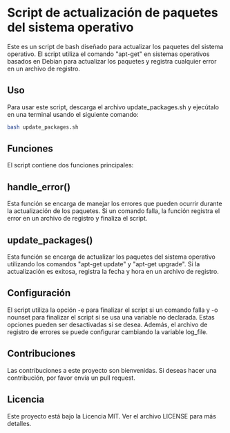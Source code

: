 # Script de actualización de paquetes del sistema operativo

Este es un script de bash diseñado para actualizar los paquetes del sistema operativo. El script utiliza el comando "apt-get" en sistemas operativos basados en Debian para actualizar los paquetes y registra cualquier error en un archivo de registro.

## Uso
Para usar este script, descarga el archivo update_packages.sh y ejecútalo en una terminal usando el siguiente comando:

```Bash
bash update_packages.sh
```

## Funciones
El script contiene dos funciones principales:

## handle_error()
Esta función se encarga de manejar los errores que pueden ocurrir durante la actualización de los paquetes. Si un comando falla, la función registra el error en un archivo de registro y finaliza el script.

## update_packages()
Esta función se encarga de actualizar los paquetes del sistema operativo utilizando los comandos "apt-get update" y "apt-get upgrade". Si la actualización es exitosa, registra la fecha y hora en un archivo de registro.

## Configuración
El script utiliza la opción -e para finalizar el script si un comando falla y -o nounset para finalizar el script si se usa una variable no declarada. Estas opciones pueden ser desactivadas si se desea. Además, el archivo de registro de errores se puede configurar cambiando la variable log_file.

## Contribuciones
Las contribuciones a este proyecto son bienvenidas. Si deseas hacer una contribución, por favor envía un pull request.

## Licencia
Este proyecto está bajo la Licencia MIT. Ver el archivo LICENSE para más detalles.

